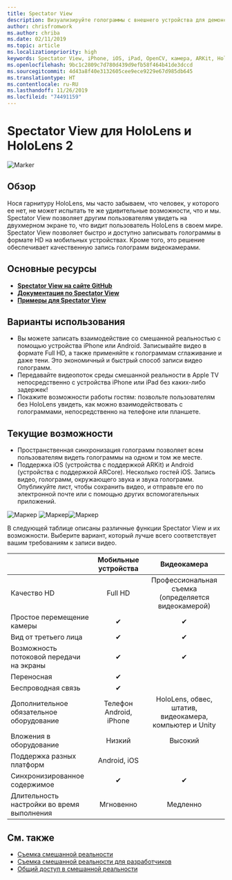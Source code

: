 ```yaml
---
title: Spectator View
description: Визуализируйте голограммы с внешнего устройства для демонстрации возможностей смешанной реальности на внешнем дисплее или записи видео о среде смешанной реальности.
author: chrisfromwork
ms.author: chriba
ms.date: 02/11/2019
ms.topic: article
ms.localizationpriority: high
keywords: Spectator View, iPhone, iOS, iPad, OpenCV, камера, ARKit, HoloLens, смешанная реальность, MixedRealityToolkit, демонстрация, запись
ms.openlocfilehash: 9bc1c2809c7d780d439d9efb58f464b41de3dccd
ms.sourcegitcommit: 4d43a8f40e3132605cee9ece9229e67d985db645
ms.translationtype: HT
ms.contentlocale: ru-RU
ms.lasthandoff: 11/26/2019
ms.locfileid: "74491159"
---
```

# <a name="spectator-view-for-hololens-and-hololens-2"></a>Spectator View для HoloLens и HoloLens 2

![Marker](images/SpecViewPhoneHero.jpg)

## <a name="overview"></a>Обзор

Нося гарнитуру HoloLens, мы часто забываем, что человек, у которого ее нет, не может испытать те же удивительные возможности, что и мы. Spectator View позволяет другим пользователям увидеть на двухмерном экране то, что видит пользователь HoloLens в своем мире.
Spectator View позволяет быстро и доступно записывать голограммы в формате HD на мобильных устройствах. Кроме того, это решение обеспечивает качественную запись голограмм видеокамерами.

## <a name="key-resources"></a>Основные ресурсы

* [**Spectator View на сайте GitHub**](https://github.com/microsoft/MixedReality-SpectatorView)
* [**Документация по Spectator View**](https://microsoft.github.io/MixedReality-SpectatorView/README.html)
* [**Примеры для Spectator View**](https://github.com/microsoft/MixedReality-SpectatorView/tree/master/samples)

## <a name="use-cases"></a>Варианты использования
* Вы можете записать взаимодействие со смешанной реальностью с помощью устройства iPhone или Android. Записывайте видео в формате Full HD, а также применяйте к голограммам сглаживание и даже тени. Это экономичный и быстрый способ записи видео голограмм.
* Передавайте видеопоток среды смешанной реальности в Apple TV непосредственно с устройства iPhone или iPad без каких-либо задержек!
* Покажите возможности работы гостям: позвольте пользователям без HoloLens увидеть, как можно взаимодействовать с голограммами, непосредственно на телефоне или планшете.

## <a name="current-features"></a>Текущие возможности

* Пространственная синхронизация голограмм позволяет всем пользователям видеть голограммы на одном и том же месте.
* Поддержка iOS (устройства с поддержкой ARKit) и Android (устройства с поддержкой ARCore).
Несколько гостей iOS.
Запись видео, голограмм, окружающего звука и звука голограмм.
Опубликуйте лист, чтобы сохранить видео, и отправьте его по электронной почте или с помощью других вспомогательных приложений.

![Маркер](images/SpecViewPhoneDemo.jpg)
![Маркер](images/hololensspectatorview-500px.jpg)![Маркер](images/spectatorview-300px.png)

В следующей таблице описаны различные функции Spectator View и их возможности. Выберите вариант, который лучше всего соответствует вашим требованиям к записи видео.

|                                      | Мобильные устройства                  |                    Видеокамера              |
|--------------------------------------|:-----------------------:|:-------------------------------------------:|
| Качество HD                           |         Full HD         |        Профессиональная съемка (определяется видеокамерой)      |
| Простое перемещение камеры                 |            ✔            |                      ✔                      |
| Вид от третьего лица                    |            ✔            |                      ✔                      |
| Возможность потоковой передачи на экраны           |            ✔            |                      ✔                      |
| Переносная                             |            ✔            |                                             |
| Беспроводная связь                             |            ✔            |                                             |
| Дополнительное обязательное оборудование         |     Телефон Android, iPhone    | HoloLens, обвес, штатив, видеокамера, компьютер и Unity |
| Вложения в оборудование                  |           Низкий            |                     Высокий                    |
| Поддержка разных платформ                       |           Android, iOS   |                                             |
| Синхронизированное содержимое                 |            ✔            |                      ✔                      |
| Длительность настройки во время выполнения               |         Мгновенно          |                     Медленно                    |
## <a name="see-also"></a>См. также

* [Съемка смешанной реальности](mixed-reality-capture.md) 
* [Съемка смешанной реальности для разработчиков](mixed-reality-capture-for-developers.md)
* [Общий доступ в смешанной реальности](shared-experiences-in-mixed-reality.md)
